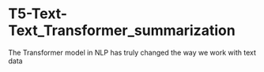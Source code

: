 # T5-Text-Text_Transformer_summarization
The Transformer model in NLP has truly changed the way we work with text data
